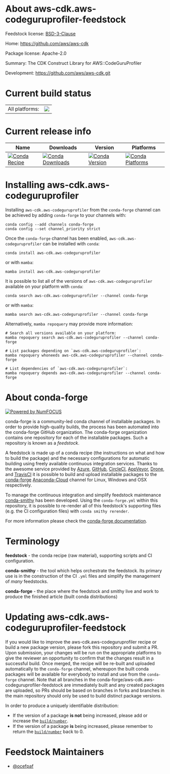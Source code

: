 About aws-cdk.aws-codeguruprofiler-feedstock
============================================

Feedstock license: [BSD-3-Clause](https://github.com/conda-forge/aws-cdk.aws-codeguruprofiler-feedstock/blob/main/LICENSE.txt)

Home: https://github.com/aws/aws-cdk

Package license: Apache-2.0

Summary: The CDK Construct Library for AWS::CodeGuruProfiler

Development: https://github.com/aws/aws-cdk.git

Current build status
====================


<table><tr><td>All platforms:</td>
    <td>
      <a href="https://dev.azure.com/conda-forge/feedstock-builds/_build/latest?definitionId=19948&branchName=main">
        <img src="https://dev.azure.com/conda-forge/feedstock-builds/_apis/build/status/aws-cdk.aws-codeguruprofiler-feedstock?branchName=main">
      </a>
    </td>
  </tr>
</table>

Current release info
====================

| Name | Downloads | Version | Platforms |
| --- | --- | --- | --- |
| [![Conda Recipe](https://img.shields.io/badge/recipe-aws--cdk.aws--codeguruprofiler-green.svg)](https://anaconda.org/conda-forge/aws-cdk.aws-codeguruprofiler) | [![Conda Downloads](https://img.shields.io/conda/dn/conda-forge/aws-cdk.aws-codeguruprofiler.svg)](https://anaconda.org/conda-forge/aws-cdk.aws-codeguruprofiler) | [![Conda Version](https://img.shields.io/conda/vn/conda-forge/aws-cdk.aws-codeguruprofiler.svg)](https://anaconda.org/conda-forge/aws-cdk.aws-codeguruprofiler) | [![Conda Platforms](https://img.shields.io/conda/pn/conda-forge/aws-cdk.aws-codeguruprofiler.svg)](https://anaconda.org/conda-forge/aws-cdk.aws-codeguruprofiler) |

Installing aws-cdk.aws-codeguruprofiler
=======================================

Installing `aws-cdk.aws-codeguruprofiler` from the `conda-forge` channel can be achieved by adding `conda-forge` to your channels with:

```
conda config --add channels conda-forge
conda config --set channel_priority strict
```

Once the `conda-forge` channel has been enabled, `aws-cdk.aws-codeguruprofiler` can be installed with `conda`:

```
conda install aws-cdk.aws-codeguruprofiler
```

or with `mamba`:

```
mamba install aws-cdk.aws-codeguruprofiler
```

It is possible to list all of the versions of `aws-cdk.aws-codeguruprofiler` available on your platform with `conda`:

```
conda search aws-cdk.aws-codeguruprofiler --channel conda-forge
```

or with `mamba`:

```
mamba search aws-cdk.aws-codeguruprofiler --channel conda-forge
```

Alternatively, `mamba repoquery` may provide more information:

```
# Search all versions available on your platform:
mamba repoquery search aws-cdk.aws-codeguruprofiler --channel conda-forge

# List packages depending on `aws-cdk.aws-codeguruprofiler`:
mamba repoquery whoneeds aws-cdk.aws-codeguruprofiler --channel conda-forge

# List dependencies of `aws-cdk.aws-codeguruprofiler`:
mamba repoquery depends aws-cdk.aws-codeguruprofiler --channel conda-forge
```


About conda-forge
=================

[![Powered by
NumFOCUS](https://img.shields.io/badge/powered%20by-NumFOCUS-orange.svg?style=flat&colorA=E1523D&colorB=007D8A)](https://numfocus.org)

conda-forge is a community-led conda channel of installable packages.
In order to provide high-quality builds, the process has been automated into the
conda-forge GitHub organization. The conda-forge organization contains one repository
for each of the installable packages. Such a repository is known as a *feedstock*.

A feedstock is made up of a conda recipe (the instructions on what and how to build
the package) and the necessary configurations for automatic building using freely
available continuous integration services. Thanks to the awesome service provided by
[Azure](https://azure.microsoft.com/en-us/services/devops/), [GitHub](https://github.com/),
[CircleCI](https://circleci.com/), [AppVeyor](https://www.appveyor.com/),
[Drone](https://cloud.drone.io/welcome), and [TravisCI](https://travis-ci.com/)
it is possible to build and upload installable packages to the
[conda-forge](https://anaconda.org/conda-forge) [Anaconda-Cloud](https://anaconda.org/)
channel for Linux, Windows and OSX respectively.

To manage the continuous integration and simplify feedstock maintenance
[conda-smithy](https://github.com/conda-forge/conda-smithy) has been developed.
Using the ``conda-forge.yml`` within this repository, it is possible to re-render all of
this feedstock's supporting files (e.g. the CI configuration files) with ``conda smithy rerender``.

For more information please check the [conda-forge documentation](https://conda-forge.org/docs/).

Terminology
===========

**feedstock** - the conda recipe (raw material), supporting scripts and CI configuration.

**conda-smithy** - the tool which helps orchestrate the feedstock.
                   Its primary use is in the construction of the CI ``.yml`` files
                   and simplify the management of *many* feedstocks.

**conda-forge** - the place where the feedstock and smithy live and work to
                  produce the finished article (built conda distributions)


Updating aws-cdk.aws-codeguruprofiler-feedstock
===============================================

If you would like to improve the aws-cdk.aws-codeguruprofiler recipe or build a new
package version, please fork this repository and submit a PR. Upon submission,
your changes will be run on the appropriate platforms to give the reviewer an
opportunity to confirm that the changes result in a successful build. Once
merged, the recipe will be re-built and uploaded automatically to the
`conda-forge` channel, whereupon the built conda packages will be available for
everybody to install and use from the `conda-forge` channel.
Note that all branches in the conda-forge/aws-cdk.aws-codeguruprofiler-feedstock are
immediately built and any created packages are uploaded, so PRs should be based
on branches in forks and branches in the main repository should only be used to
build distinct package versions.

In order to produce a uniquely identifiable distribution:
 * If the version of a package **is not** being increased, please add or increase
   the [``build/number``](https://docs.conda.io/projects/conda-build/en/latest/resources/define-metadata.html#build-number-and-string).
 * If the version of a package **is** being increased, please remember to return
   the [``build/number``](https://docs.conda.io/projects/conda-build/en/latest/resources/define-metadata.html#build-number-and-string)
   back to 0.

Feedstock Maintainers
=====================

* [@ocefpaf](https://github.com/ocefpaf/)

